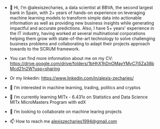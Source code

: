 - 👋 Hi, I’m @alexiszecharies, a data scientist at BBVA, the second largest bank in Spain, with 2+ years of hands-on experience on leveraging machine learning models to transform simple data into actionable information as well as providing new business insights while generating impactful and accurate predictions.
Also, I have 5+ years' experience in the IT industry, having worked at several multinational corporations helping them grow with state-of-the-art technology to solve challenging business problems and collaborating to adapt their projects approach towards to the SCRUM framework. 
- You can find more information about me on my CV: https://drive.google.com/drive/folders/1bHhX1hDnOMayYMvC7j5Za38bMcd21n2W?usp=sharing
- Or my linkedin: https://www.linkedin.com/in/alexis-zecharies/

- 👀 I’m interested in machine learning, trading, politics and cryptos
- 🌱 I’m currently learning MITx - 6.431x on Statistics and Data Science MITx MicroMasters Program with edX
- 💞️ I’m looking to collaborate on machine learing projects
- 📫 How to reach me alexiszecharies1994@gmail.com

<!---
alexiszecharies/alexiszecharies is a ✨ special ✨ repository because its `README.md` (this file) appears on your GitHub profile.
You can click the Preview link to take a look at your changes.
--->
